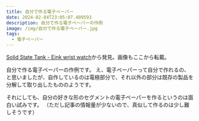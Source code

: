 ```yaml
---
title: 自分で作る電子ペーパー
date: 2024-02-04T23:05:07.409593
description: 自分で作る電子ペーパーの作例
image: /img/自分で作る電子ペーパー.jpg
tags:
  - 電子ペーパー
---
```

[Solid State Tank - Eink wrist watch](https://hackaday.io/project/194499-solid-state-tank-eink-wrist-watch)から発見。画像もここから転載。

自分で作る電子ペーパーの作例です。
え、電子ペーパーって自分で作れるの、と思いましたが、自作しているのは電極部分で、それ以外の部分は既存の製品を分解して取り出したもののようです。

それにしても、自分の好きな形のセグメントの電子ペーパーを作るというのは面白い試みです。
（ただし記事の情報量が少ないので、真似して作るのは少し難しそうです）



